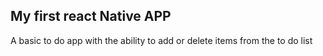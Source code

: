## My first react Native APP

A basic to do app with the ability to add or delete items from the to do list